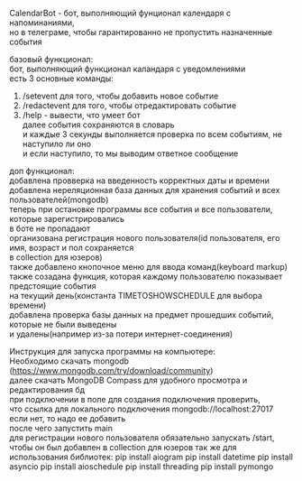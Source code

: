 CalendarBot - бот, выполняющий фунционал календаря с напоминаниями,<br />
но в телеграме, чтобы гарантированно не пропустить назначенные события<br />


базовый функционал:<br />
бот, выполняющий функционал каландаря с уведомлениями<br />
есть 3 основные команды:<br />
1) /setevent для того, чтобы добавить новое событие<br />
2) /redactevent для того, чтобы отредактировать событие<br />
3) /help - вывести, что умеет бот<br />
далее события сохраняются в словарь<br />
и каждые 3 секунды выполняется проверка по всем событиям, не наступило ли оно<br />
и если наступило, то мы выводим ответное сообщение<br />

доп функционал:<br />
добавлена провверка на введенность корректных даты и времени<br />
добавлена нереляционная база данных для хранения событий и всех пользователей(mongodb)<br />
теперь при остановке программы все  события и все пользователи, которые зарегистрировались<br />
 в боте не пропадают<br />
организована регистрация нового пользователя(id пользователя, его имя, возраст и пол сохраняется<br />
 в collection для юзеров)<br />
также добавлено кнопочное меню для ввода команд(keyboard markup)<br />
также созадана функция, которая каждому пользователю показывает предстоящие события<br />
 на текущий день(константа TIMETOSHOWSCHEDULE для выбора времени)<br />
добавлена проверка базы данных на предмет прошедших событий, которые не были выведены<br />
 и удалены(например из-за потери интернет-соединения)<br />

Инструкция для запуска программы на компьютере:<br />
Необходимо скачать mongodb (https://www.mongodb.com/try/download/community)<br />
далее скачать MongoDB Compass для удобного просмотра и редактирования бд<br />
при подключении в поле для создания подключения проверить,<br />
что ссылка для локального подключения mongodb://localhost:27017<br />
если нет, то надо ее добавить<br />
после чего запустить main<br />
для регистрации нового пользователя обязательно запускать /start, чтобы он был добавлен в collection для юзеров
так же для использования библиотек:
pip install aiogram
pip install datetime
pip install asyncio
pip install aioschedule
pip install threading
pip install pymongo
